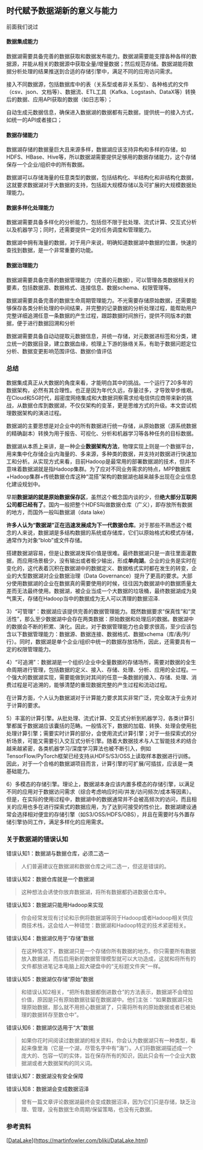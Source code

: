 ## 时代赋予数据湖新的意义与能力

前面我们说过

#### 数据集成能力

数据湖需要具备完善的数据获取和数据发布能力。数据湖需要能支撑各种各样的数据源，并能从相关的数据源中获取全量/增量数据；然后规范存储。数据湖能将数据分析处理的结果推送到合适的存储引擎中，满足不同的应用访问需求。

接入不同数据源，包括数据库中的表（关系型或者非关系型）、各种格式的文件（csv、json、文档等）、数据流、ETL工具（Kafka、Logstash、DataX等）转换后的数据、应用API获取的数据（如日志等）；

自动生成元数据信息，确保进入数据湖的数据都有元数据，提供统一的接入方式，如统一的API或者接口；

#### 数据存储能力

数据湖存储的数据量巨大且来源多样，数据湖应该支持异构和多样的存储，如HDFS、HBase、Hive等，所以数据湖需要提供足够用的数据存储能力，这个存储保存一个企业/组织中的所有数据。

数据湖可以存储海量的任意类型的数据，包括结构化、半结构化和非结构化数据，这就要求数据湖对于大数据的支持，包括超大规模存储以及可扩展的大规模数据处理能力。

#### 数据多样化处理能力

数据湖需要具备多样化的分析能力，包括但不限于批处理、流式计算、交互式分析以及机器学习；同时，还需要提供一定的任务调度和管理能力。

数据湖中拥有海量的数据，对于用户来说，明确知道数据湖中数据的位置，快速的查找到数据，是一个非常重要的功能。

#### 数据治理能力

数据湖需要具备完善的数据管理能力（完善的元数据），可以管理各类数据相关的要素，包括数据源、数据格式、连接信息、数据schema、权限管理等。

数据湖需要具备完善的数据生命周期管理能力。不光需要存储原始数据，还需要能够保存各类分析处理的中间结果，并完整的记录数据的分析处理过程，能帮助用户完整详细追溯任意一条数据的产生过程，跟踪数据时间旅行，提供不同版本的数据，便于进行数据回溯和分析

数据湖需要具备自动动提取元数据信息，并统一存储，对元数据进标签和分类，建立统一的数据目录，建立数据血缘，梳理上下游的脉络关系，有助于数据问题定位分析、数据变更影响范围评估、数据价值评估

### 总结

数据集成真正从大数据的角度来看，才能明白其中的挑战。一个运行了20多年的数据架构，必然有其合理性。也正是因为年代久远，存量过多，才导致举步维艰。在Cloud和5G时代，超密度网络集成和大数据洞察需求给电信供应商带来新的挑战，从数据仓库到数据湖，不仅仅架构的变革，更是思维方式的升级。本文尝试梳理数据架构的演进过程。

数据湖的主要思想是对企业中的所有数据进行统一存储，从原始数据（源系统数据的精确副本）转换为用于报告、可视化、分析和机器学习等各种任务的目标数据。

数据湖从本质上来讲，是一种企业**数据架构方法**，物理实现上则是一个数据平台，用来集中化存储企业内海量的、多来源，多种类的数据，并支持对数据进行快速加工和分析。从实现方式来看，目前Hadoop是最常用的部署数据湖的技术，但并不意味着数据湖就是指Hadoop集群。为了应对不同业务需求的特点，MPP数据库+Hadoop集群+传统数据仓库这种“混搭”架构的数据湖也越来越多出现在企业信息化建设规划中。

早期**数据湖的就是原始数据保存区**，虽然这个概念国内谈的少，但**绝大部分互联网公司都已经有了**。国内一般把整个HDFS叫做数据仓库（广义），即存放所有数据的地方，而国外一般叫数据湖（data lake）

**许多人认为“数据湖”正在迅速发展成为下一代数据仓库**。对于那些不熟悉这个概念的人来说，数据湖是多结构数据的系统或存储库，它们以原始格式和模式存储，通常作为对象“blob”或文件存储。

搭建数据湖容易，但是让数据湖发挥价值是很难。最终数据湖只是一直往里面灌数据，而应用场景极少，没有输出或者极少输出，形成**单向湖**。企业的业务是实时在变化的，这代表着沉积在数据湖中的数据定义、数据格式实时都在发生的转变，企业的大型数据湖对企业数据治理（Data Governance）提升了更高的要求。大部分使用数据湖的企业在数据真的需要使用的时候，往往因为数据湖中的数据质量太差而无法最终使用。数据湖，被企业当成一个大数据的垃圾桶，最终数据湖成为臭气熏天，存储在Hadoop当中的数据成为无人可以清理的数据沼泽.

 

3）“可管理”：数据湖应该提供完善的数据管理能力。既然数据要求“保真性”和“灵活性”，那么至少数据湖中会存在两类数据：原始数据和处理后的数据。数据湖中的数据会不断的积累、演化。因此，对于数据管理能力也会要求很高，至少应该包含以下数据管理能力：数据源、数据连接、数据格式、数据schema（库/表/列/行）。同时，数据湖是单个企业/组织中统一的数据存放场所，因此，还需要具有一定的权限管理能力。

4）“可追溯”：数据湖是一个组织/企业中全量数据的存储场所，需要对数据的全生命周期进行管理，包括数据的定义、接入、存储、处理、分析、应用的全过程。一个强大的数据湖实现，需要能做到对其间的任意一条数据的接入、存储、处理、消费过程是可追溯的，能够清楚的重现数据完整的产生过程和流动过程。

在计算方面，个人认为数据湖对于计算能力要求其实非常广泛，完全取决于业务对于计算的要求。

5）丰富的计算引擎。从批处理、流式计算、交互式分析到机器学习，各类计算引擎都属于数据湖应该囊括的范畴。一般情况下，数据的加载、转换、处理会使用批处理计算引擎；需要实时计算的部分，会使用流式计算引擎；对于一些探索式的分析场景，可能又需要引入交互式分析引擎。随着大数据技术与人工智能技术的结合越来越紧密，各类机器学习/深度学习算法也被不断引入，例如TensorFlow/PyTorch框架已经支持从HDFS/S3/OSS上读取样本数据进行训练。因此，对于一个合格的数据湖项目而言，计算引擎的可扩展/可插拔，应该是一类基础能力。

6）多模态的存储引擎。理论上，数据湖本身应该内置多模态的存储引擎，以满足不同的应用对于数据访问需求（综合考虑响应时间/并发/访问频次/成本等因素）。但是，在实际的使用过程中，数据湖中的数据通常并不会被高频次的访问，而且相关的应用也多在进行探索式的数据应用，为了达到可接受的性价比，数据湖建设通常会选择相对便宜的存储引擎（如S3/OSS/HDFS/OBS），并且在需要时与外置存储引擎协同工作，满足多样化的应用需求。



### 关于数据湖的错误认知

错误认知1：数据湖与数据仓库，必须二选一

> 人们普遍建议在数据湖和数据仓库之间二选一，但这是错误的。

错误认知2：数据仓库就是一个数据湖

> 这种想法会诱使你放弃数据湖，将所有数据都扔进数据仓库中。

错误认知3：数据湖只能用Hadoop来实现

> 你会经常发现有讨论和示例将数据湖等同于Hadoop或者Hadoop相关供应商技术栈，这会给人一种错觉：数据湖和Hadoop特定的技术紧密相关。

错误认知4：数据湖仅用于“存储”数据

> 在这种情况下，数据湖只是一个存储你所有数据的地方。你只需要所有数据放入数据湖，而后启用新的数据管理模型就可以大功造成，这就和将所有的文件都放进笔记本电脑上超大硬盘中的“无标题文件夹”一样。

错误认知5：数据湖仅存储“原始”数据

> 和错误认知2相关，“把所有数据都倒进数仓”的方法表示，数据湖不会增加价值，原因是只有原始数据驻留在数据湖中。他们主张：“如果数据湖只处理原始数据，那么就不用担心数据湖了，只需将所有的原始数据或者已被处理的数据转存至数仓中”。

错误认知6：数据湖仅适用于“大”数据

> 如果你花时间阅读过数据湖的相关资料，你会认为数据湖只有一种类型，看起来像里海（它是一个湖，尽管名字中有“海”）。人们将数据湖描述成一个庞大的、包容一切的实体，旨在保存所有的知识，因此只会有一个企业大数据湖或者大数据架构的同义词。

错误认知7：数据湖没有安全保障

错误认知8：数据湖会变成数据沼泽

> 曾有一篇文章评论数据湖最终会变成数据沼泽，因为它们只是存储，缺乏治理、管理，没有数据生命周期/保留策略，也没有元数据。

### 参考资料

[[DataLake](https://martinfowler.com/bliki/DataLake.html)](https://martinfowler.com/bliki/DataLake.html)